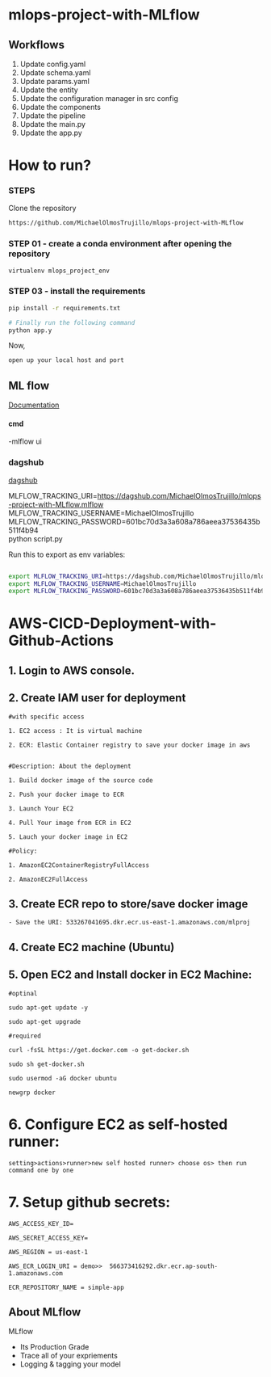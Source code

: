 # mlops-project-with-MLflow

## Workflows

1. Update config.yaml
2. Update schema.yaml
3. Update params.yaml
4. Update the entity
5. Update the configuration manager in src config
6. Update the components
7. Update the pipeline
8. Update the main.py
9. Update the app.py


# How to run?

### STEPS

Clone the repository

```bash
https://github.com/MichaelOlmosTrujillo/mlops-project-with-MLflow
```
### STEP 01 - create a conda environment after opening the repository

```bash
virtualenv mlops_project_env
```

### STEP 03 - install the requirements
```bash
pip install -r requirements.txt
```

```bash
# Finally run the following command
python app.y
```
Now, 
```bash
open up your local host and port
```


## ML flow

[Documentation](https://mlflow.org/docs/latest/index.html)

#### cmd
-mlflow ui

### dagshub
[dagshub](https://dagshub.com/)

MLFLOW_TRACKING_URI=https://dagshub.com/MichaelOlmosTrujillo/mlops-project-with-MLflow.mlflow \
MLFLOW_TRACKING_USERNAME=MichaelOlmosTrujillo \
MLFLOW_TRACKING_PASSWORD=601bc70d3a3a608a786aeea37536435b511f4b94 \
python script.py

Run this to export as env variables:

```bash

export MLFLOW_TRACKING_URI=https://dagshub.com/MichaelOlmosTrujillo/mlops-project-with-MLflow.mlflow 
export MLFLOW_TRACKING_USERNAME=MichaelOlmosTrujillo
export MLFLOW_TRACKING_PASSWORD=601bc70d3a3a608a786aeea37536435b511f4b94
```



# AWS-CICD-Deployment-with-Github-Actions

## 1. Login to AWS console.

## 2. Create IAM user for deployment

	#with specific access

	1. EC2 access : It is virtual machine

	2. ECR: Elastic Container registry to save your docker image in aws


	#Description: About the deployment

	1. Build docker image of the source code

	2. Push your docker image to ECR

	3. Launch Your EC2 

	4. Pull Your image from ECR in EC2

	5. Lauch your docker image in EC2

	#Policy:

	1. AmazonEC2ContainerRegistryFullAccess

	2. AmazonEC2FullAccess

	
## 3. Create ECR repo to store/save docker image
    - Save the URI: 533267041695.dkr.ecr.us-east-1.amazonaws.com/mlproj

	
## 4. Create EC2 machine (Ubuntu) 

## 5. Open EC2 and Install docker in EC2 Machine:
	
	
	#optinal

	sudo apt-get update -y

	sudo apt-get upgrade
	
	#required

	curl -fsSL https://get.docker.com -o get-docker.sh

	sudo sh get-docker.sh

	sudo usermod -aG docker ubuntu

	newgrp docker
	
# 6. Configure EC2 as self-hosted runner:
    setting>actions>runner>new self hosted runner> choose os> then run command one by one


# 7. Setup github secrets:

    AWS_ACCESS_KEY_ID=

    AWS_SECRET_ACCESS_KEY=

    AWS_REGION = us-east-1

    AWS_ECR_LOGIN_URI = demo>>  566373416292.dkr.ecr.ap-south-1.amazonaws.com

    ECR_REPOSITORY_NAME = simple-app




## About MLflow 
MLflow

 - Its Production Grade
 - Trace all of your expriements
 - Logging & tagging your model



